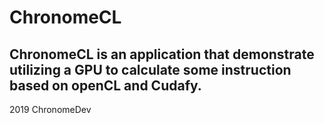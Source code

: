 # ChronomeCL

ChronomeCL is an application that demonstrate utilizing a GPU to calculate some instruction based on openCL and Cudafy.
-------------------------------
2019 ChronomeDev 
